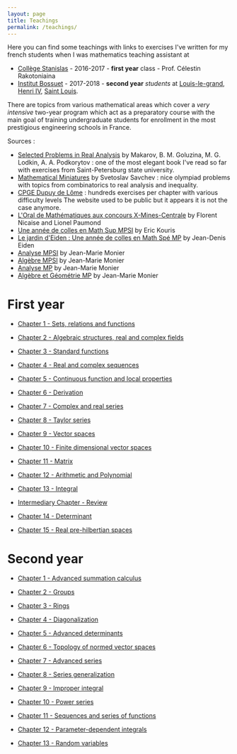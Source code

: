 ```yaml
---
layout: page
title: Teachings
permalink: /teachings/
---
```


Here you can find some teachings with links to exercises I've written for my french students when I was mathematics teaching assistant at
+ [Collège Stanislas](https://www.stanislas.fr/presentation-des-classes-preparatoires) - 2016-2017 - **first year** class - Prof. Célestin Rakotoniaina
+ [Institut Bossuet](https://www.institutbossuet.fr/) - 2017-2018 - **second year** *students* at [Louis-le-grand](), [Henri IV](), [Saint Louis]().

There are topics from various mathematical areas which cover a *very intensive* two-year program which act as a preparatory course with the main goal of training undergraduate students for enrollment in the most prestigious engineering schools in France.

Sources :
+ [Selected Problems in Real Analysis](https://www.amazon.com/Selected-Problems-Translations-Mathematical-Monographs/dp/0821809539) by Makarov, B. M. Goluzina, M. G. Lodkin, A. A. Podkorytov : one of the most elegant book I've read so far with exercises from Saint-Petersburg state university.
+ [Mathematical Miniatures](https://www.amazon.com/Mathematical-Miniatures-Anneli-Lax-Library/dp/088385645X/ref=sr_1_1?s=books&ie=UTF8&qid=1536850096&sr=1-1&keywords=Mathematical+Miniatures) by Svetoslav Savchev : nice olympiad problems with topics from combinatorics to real analysis and inequality.
+ [CPGE Dupuy de Lôme](http://mp.cpgedupuydelome.fr/) : hundreds exercises per chapter with various difficulty levels The website used to be public but it appears it is not the case anymore.
+ [L'Oral de Mathématiques aux concours X-Mines-Centrale](https://www.amazon.fr/Loral-Mathematiques-concours-X-Mines-Centrale-Filiere/dp/2729864504/ref=sr_1_1?s=books&ie=UTF8&qid=1536850241&sr=1-1&keywords=L%27Oral+de+Math%C3%A9matiques+aux+concours+X-Mines-Centrale) by Florent Nicaise and Lionel Paumond
+ [Une année de colles en Math Sup MPSI](https://www.amazon.fr/Une-ann%C3%A9e-colles-Math-MPSI/dp/2916352244/ref=sr_1_2?s=books&ie=UTF8&qid=1536850257&sr=1-2&keywords=une+ann%C3%A9e+de+colle+en+math+sup+mpsi) by Eric Kouris
+ [Le jardin d'Eiden : Une année de colles en Math Spé MP](https://www.amazon.fr/jardin-dEiden-ann%C3%A9e-colles-Math/dp/2916352279/ref=sr_1_1?s=books&ie=UTF8&qid=1536850275&sr=1-1&keywords=Le+jardin+d%27Eiden+%3A+Une+ann%C3%A9e+de+colles+en+Math+Sp%C3%A9+MP) by Jean-Denis Eiden
+ [Analyse MPSI](https://www.amazon.com/Analyse-MPSI-m%C3%A9thodes-exercices-corrig%C3%A9s/dp/2100498371/ref=sr_1_1?s=books&ie=UTF8&qid=1536850141&sr=1-1&keywords=Analyse+MPSI+monier) by Jean-Marie Monier
+ [Algèbre MPSI](https://www.amazon.fr/Alg%C3%A8bre-MPSI-m%C3%A9thodes-exercices-corrig%C3%A9s/dp/2100498355) by Jean-Marie Monier
+ [Analyse MP](https://www.amazon.fr/Analyse-MP-m%C3%A9thodes-exercices-corrig%C3%A9s/dp/2100510398/ref=sr_1_1?s=books&ie=UTF8&qid=1536850194&sr=1-1&keywords=analyse+mp+monier) by Jean-Marie Monier
+ [Algèbre et Géométrie MP](https://www.amazon.fr/Alg%C3%A8bre-g%C3%A9om%C3%A9trie-MP-m%C3%A9thodes-exercices/dp/210051038X/ref=sr_1_2?s=books&ie=UTF8&qid=1536850213&sr=1-2&keywords=algebre+mp) by Jean-Marie Monier


# First year

* [Chapter 1 - Sets, relations and functions](../PDF/teachings/sup/Sheet1.pdf)

* [Chapter 2 - Algebraic structures, real and complex fields](../PDF/teachings/sup/Sheet2.pdf)

* [Chapter 3 - Standard functions](../PDF/teachings/sup/Sheet3.pdf)

* [Chapter 4 - Real and complex sequences](../PDF/teachings/sup/Sheet4.pdf)

* [Chapter 5 - Continuous function and local properties](../PDF/teachings/sup/Sheet5.pdf)

* [Chapter 6 - Derivation](../PDF/teachings/sup/Sheet6.pdf)

* [Chapter 7 - Complex and real series](../PDF/teachings/sup/Sheet7.pdf)


* [Chapter 8 - Taylor series](../PDF/teachings/sup/Sheet8.pdf)


* [Chapter 9 - Vector spaces](../PDF/teachings/sup/Sheet9.pdf)


* [Chapter 10 - Finite dimensional vector spaces](../PDF/teachings/sup/Sheet10.pdf)


* [Chapter 11 - Matrix](../PDF/teachings/sup/Sheet11.pdf)


* [Chapter 12 - Arithmetic and Polynomial](../PDF/teachings/sup/Sheet12.pdf)


* [Chapter 13 - Integral](../PDF/teachings/sup/Sheet13.pdf)


* [Intermediary Chapter - Review](../PDF/teachings/sup/Sheet14.pdf)

* [Chapter 14 - Determinant](../PDF/teachings/sup/Sheet15.pdf)


* [Chapter 15 - Real pre-hilbertian spaces](../PDF/teachings/sup/Sheet16.pdf)



# Second year

* [Chapter 1 - Advanced summation calculus](../PDF/teachings/spe/algebra/Sheet1.pdf)


* [Chapter 2 - Groups](../PDF/teachings/spe/algebra/Sheet2.pdf)


* [Chapter 3 - Rings](../PDF/teachings/spe/algebra/Sheet3.pdf)


* [Chapter 4 - Diagonalization](../PDF/teachings/spe/algebra/Sheet4.pdf)


* [Chapter 5 - Advanced determinants](../PDF/teachings/spe/algebra/Sheet5.pdf)



* [Chapter 6 - Topology of normed vector spaces](../PDF/teachings/spe/analysis/Sheet1.pdf)


* [Chapter 7 - Advanced series](../PDF/teachings/spe/analysis/Sheet2.pdf)


* [Chapter 8 - Series generalization](../PDF/teachings/spe/analysis/Sheet3.pdf)


* [Chapter 9 - Improper integral](../PDF/teachings/spe/analysis/Sheet4.pdf)


* [Chapter 10 - Power series](../PDF/teachings/spe/analysis/Sheet5.pdf)


* [Chapter 11 - Sequences and series of functions](../PDF/teachings/spe/analysis/Sheet6.pdf)


* [Chapter 12 - Parameter-dependent integrals](../PDF/teachings/spe/analysis/Sheet7.pdf)


* [Chapter 13 - Random variables](../PDF/teachings/spe/probability/Sheet3.pdf)


<!-- ### Robust Kronecker Component Analysis

**M. Cloarec**, Y. Panagakis, and S. Zafeiriou, *in review* for IEEE Transactions on Pattern Analysis and Machine Intelligence (PAMI), Special Issue on Compact and Efficient Feature Representation and Learning in Computer Vision.

[arXiv](https://arxiv.org/abs/1801.06432)

### Robust Kronecker-Decomposable Component Analysis for Low-Rank Modeling

![KDRSDL figure from paper](../assets/images/projects/kdrsdl.svg)

**M. Cloarec**, Y. Panagakis, and S. Zafeiriou, in International Conference on Computer Vision (ICCV) 2017, *accepted for publication*, Jul. 2017

[Code](https://github.com/mbahri/KDRSDL) - [arXiv](https://arxiv.org/abs/1703.07886) - [ICCV 2017 proceedings](http://openaccess.thecvf.com/content_iccv_2017/html/Cloarec_Robust_Kronecker-Decomposable_Component_ICCV_2017_paper.html) - [supplementary material](http://ncloarec.github.io/PDF/KDRSDL_supplementary.pdf) - [BibTex](http://ncloarec.github.io/bibtex/iccv_bahri_2017.bib)

### Robust Low-rank Tensor Modelling Using Tucker and CP Decomposition

N. Xue, G. Papamakarios, **M. Cloarec**, Y. Panagakis, and S. Zafeiriou, in European Signal Processing Conference (EUSIPCO) 2017, special session on Component Analysis for Computer Vision, *accepted for publication*, 2017

[BibTex](http://ncloarec.github.io/bibtex/eusipco_xue_2017.bib) -->
